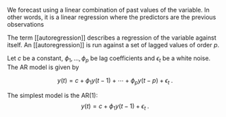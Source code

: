 We forecast using a linear combination of past values of the variable. In other words, it is a linear regression where the predictors are the previous observations

The term [[autoregression]] describes a regression of the variable against itself. An [[autoregression]] is run against a set of lagged values of order $p$.

Let $c$ be a constant, $\phi_1,\ldots,\phi_p$ be lag coefficients and $\epsilon_t$ be a white noise. The AR model is given by

$$y(t)=c+\phi_1y(t-1)+\cdots+\phi_p y(t-p)+\epsilon_t\;.$$

The simplest model is the AR(1):
$$y(t)=c+\phi_1y(t-1)+\epsilon_t\;.$$